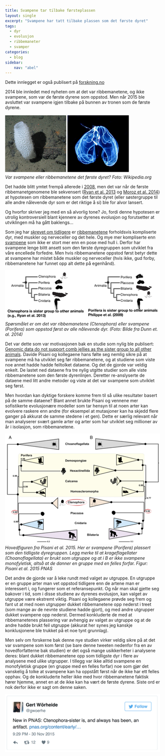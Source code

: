 ```yaml
---
title: Svampene tar tilbake førsteplassen
layout: single
excerpt: "Svampene har tatt tilbake plassen som det første dyret"
tags:
  - dyr
  - evolusjon
  - ribbemaneter
  - svamper
categories:
  - blog
sidebar:
	nav: "abel"
---
```


Dette innlegget er også publisert på [forskning.no](http://forskning.no/blogg/jon-brates-blogg/svampene-tar-tilbake-forsteplassen)


2014 ble innledet med nyheten om at det var ribbemanetene, og ikke svampene, som var de første dyrene som oppstod. Men når 2015 ble avsluttet var svampene igjen tilbake på bunnen av tronen som de første dyrene.

![svamp ribbemanet][1]  
*Var svampene eller ribbemanetene det første dyret? Foto: Wikipedia.org*

Det hadde blitt ymtet frempå allerede i [2008](http://www.nature.com/nature/journal/v452/n7188/full/nature06614.html), men det var når de første ribbemanetgenomene ble sekvensert ([Ryan et al. 2013](http://www.sciencemag.org/content/342/6164/1242592.abstract?ijkey=ef767714a727b14866acaefa6b0ca7a9ad504f78&keytype2=tf_ipsecsha) og [Moroz et al. 2014](http://www.nature.com/nature/journal/v510/n7503/full/nature13400.html)) at hypotesen om ribbemanetene som det første dyret (eller søstergruppe til alle andre nålevende dyr som er det riktige å si) ble for alvor lansert.

Og hvorfor skriver jeg med en så alvorlig tone? Jo, fordi denne hypotesen er utrolig kontroversiell blant kjennere av dyrenes evolusjon og forutsetter at utviklingen må ha gått baklengs...

Som jeg har [skrevet om tidligere](http://forskning.no/content/var-forfaren-var-en-ribbemanet) er [ribbemanetene](https://no.wikipedia.org/wiki/Ribbemaneter) forholdsvis kompliserte dyr, med muskler og nerveceller og det hele. Og mye mer kompliserte enn [svampene](https://no.wikipedia.org/wiki/Svamper) som ikke er stort mer enn en pose med hull i. Derfor har svampene lenge blitt ansett som den første dyregruppen som utviklet fra våre encellede forfedre. Men hvis ribbemanetene oppstod først betyr dette at svampene har mistet både muskler og nerveceller (hvis ikke, gud forby, ribbemanetene har funnet opp alt dette på egenhånd).

![screenshot][2]  
*Spørsmålet er om det var ribbemanetene (Ctenophora) eller svampene (Porifera) som oppstod først av alle nålevende dyr. (Foto: Bilde fra Dunn et. al. 2014)*

Det var dette som var motivasjonen bak en studie som nylig ble publisert: [Genomic data do not support comb jellies as the sister group to all other animals](http://www.pnas.org/content/112/50/15402). Davide Pisani og kollegaene hans følte seg nemlig sikre på at svampene må ha utviklet seg før ribbemanetene, og at studiene som viste noe annet hadde hadde feiltolket dataene. Og det de gjorde var veldig enkelt. De lastet ned dataene fra tre nylig utgitte studier som alle viste ribbemanetene som den første dyrenlinjen. Deretter re-anslyserte de dataene med litt andre metoder og viste at det var svampene som utviklet seg først.

Men hvordan kan dyktige forskere komme frem til så ulike resultater basert på de samme dataene? Blant annet brukte Pisani og vennene mer sofistikerte evolusjonære modeller som tar hensyn til at noen arter kan evolvere raskere enn andre (for eksempel at mutasjoner kan ha skjedd flere ganger på akkurat de samme stedene i et gen). Dette er særlig relevant når man analyserer svært gamle arter og arter som har utviklet seg millioner av år i isolasjon, som ribbemanetene.

![Pisani et al][3]  
*Hovedfiguren fra Pisani et al. 2015. Her er svampene (Porifera) plassert som den tidligste dyregruppen. Legg merke til at krageflagellater (Choanoflagellata) er brukt som utgruppe og at i B er ikke svampene monofyletisk, altså at de danner en gruppe med en felles forfar. Figur: Pisani et al. 2015 PNAS*

Det andre de gjorde var å leke rundt med valget av utgruppe. En utgruppe er en gruppe arter man vet oppstod tidligere enn de artene man er interessert i, og fungerer som et referansepunkt. Og når man skal gjette seg bakover i tid, som i disse studiene av dyrenes evolusjon, kan valget av utgruppe være ekstremt viktig. Pisani og kollegaene prøvde seg frem og fant ut at med noen utgrupper dukket ribbemanetene opp nederst i treet (som mange av de nevnte studiene hadde gjort), og med andre utgrupper dukket svampene opp nederst. Dermed konkluderte de med at ribbemanetenes plassering var avhengig av valget av utgruppe og at de andre hadde brukt feil utgruppe (akkurat her synes jeg kanskje konklusjonene ble trukket på et noe tynt grunnlag).

Men selv om forskerne bak denne nye studien virker veldig sikre på at det var svampene som kom først (se bare denne tweeten nedenfor fra en av hovedforfatterne bak studien) er det også mange usikkerheter i analysene deres: blant dukket ribbemanetene opp som tidligste dyr i flere av analysene med ulike utgrupper. I tillegg var ikke alltid svampene en monofyletisk gruppe (en gruppe med en felles forfar) noe som gjør det vanskelig å tolke at svampene kan ha oppstått først når de ikke har ett felles opphav. Og de konkluderte heller ikke med hvor ribbemanetene faktisk hører hjemme, annet en at de ikke kan ha vært de første dyrene. Siste ord er nok derfor ikke er sagt om denne saken.

![tweet][4]


  
[1]: /images/svamp_ribbemanet.jpg "Var svampene eller ribbemanetene det første dyret? Foto: Wikipedia.org"
[2]: /images/Screen-Shot-2016-01-06-at-09.54_600px.jpg "text"
[3]: /images/Pisani.png "text"
[4]: /images/tweet.png "text"
	
